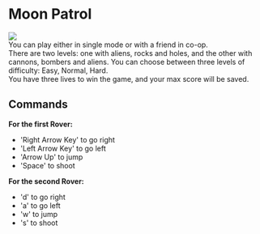 # Moon Patrol

![](moon-patrol-giphy.gif)  
You can play either in single mode or with a friend in co-op.  
There are two levels: one with aliens, rocks and holes, and the other with cannons, bombers and aliens.
You can choose between three levels of difficulty: Easy, Normal, Hard.  
You have three lives to win the game, and your max score will be saved.  

## Commands

**For the first Rover:**  
<ul>
<li>'Right Arrow Key' to go right</li>
<li>'Left Arrow Key' to go left</li>
<li>'Arrow Up' to jump</li>
<li>'Space' to shoot</li>
</ul>  

**For the second Rover:**  
<ul>
<li>'d' to go right</li>
<li>'a' to go left</li>
<li>'w' to jump</li>
<li>'s' to shoot</li>
</ul>
